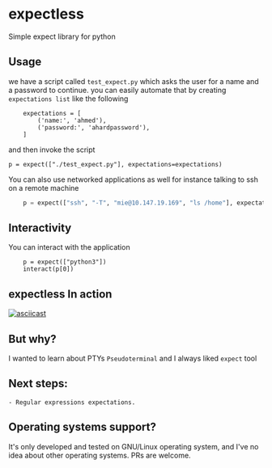# expectless
Simple expect library for python


## Usage
we have a script called `test_expect.py` which asks the user for a name and a password to continue. you can easily automate that by creating `expectations list` like the following

```
    expectations = [
        ('name:', 'ahmed'),
        ('password:', 'ahardpassword'),
    ]
```
and then invoke the script 
```
p = expect(["./test_expect.py"], expectations=expectations)
```

You can also use networked applications as well for instance talking to ssh on a remote machine
```python
    p = expect(["ssh", "-T", "mie@10.147.19.169", "ls /home"], expectations=[("mie@10.147.19.169's password:", 'apa')])
```

## Interactivity
You can interact with the application 
```
    p = expect(["python3"])    
    interact(p[0])
```
## expectless In action
[![asciicast](https://asciinema.org/a/2uek7k78ldtfw6s0as15dtepd.png)](https://asciinema.org/a/2uek7k78ldtfw6s0as15dtepd)

## But why?
I wanted to learn about PTYs `Pseudoterminal` and I always liked `expect` tool


## Next steps:
    - Regular expressions expectations.

## Operating systems support?
It's only developed and tested on GNU/Linux operating system, and I've no idea about other operating systems. PRs are welcome.
